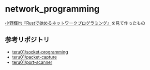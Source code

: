 # network_programming
[小野輝也『Rustで始めるネットワークプログラミング』](https://www.amazon.co.jp/-/en/gp/product/B07SW2GXVF/ref=dbs_a_def_rwt_hsch_vapi_tkin_p1_i1)を見て作ったもの

## 参考リポジトリ
* [teru01/socket-programming](https://github.com/teru01/socket-programming)
* [teru01/packet-capture](https://github.com/teru01/packet-capture)
* [teru01/port-scanner](https://github.com/teru01/port-scanner)